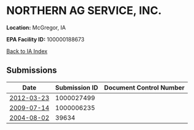 # NORTHERN AG SERVICE, INC.

**Location:** McGregor, IA

**EPA Facility ID:** 100000188673

[Back to IA Index](../../index.md)

## Submissions

| Date | Submission ID | Document Control Number |
|------|--------------|-------------------------|
| [2012-03-23](submissions/1000027499.md) | 1000027499 |  |
| [2009-07-14](submissions/1000006235.md) | 1000006235 |  |
| [2004-08-02](submissions/39634.md) | 39634 |  |

